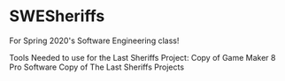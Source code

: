 # SWESheriffs
For Spring 2020's Software Engineering class!

Tools Needed to use for the Last Sheriffs Project:
Copy of Game Maker 8 Pro Software
Copy of The Last Sheriffs Projects
